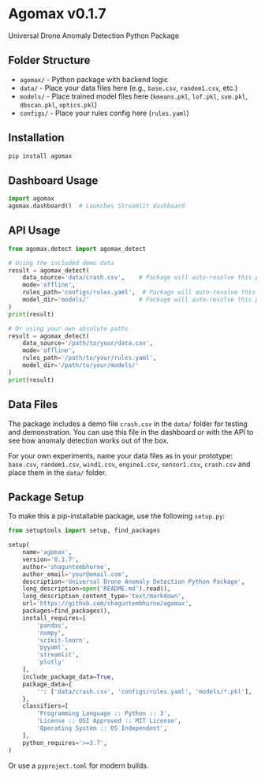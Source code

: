 # Agomax v0.1.7

Universal Drone Anomaly Detection Python Package

## Folder Structure

- `agomax/` - Python package with backend logic
- `data/` - Place your data files here (e.g., `base.csv`, `random1.csv`, etc.)
- `models/` - Place trained model files here (`kmeans.pkl`, `lof.pkl`, `svm.pkl`, `dbscan.pkl`, `optics.pkl`)
- `configs/` - Place your rules config here (`rules.yaml`)

## Installation

```bash
pip install agomax
```

## Dashboard Usage

```python
import agomax
agomax.dashboard()  # Launches Streamlit dashboard
```

## API Usage

```python
from agomax.detect import agomax_detect

# Using the included demo data
result = agomax_detect(
    data_source='data/crash.csv',    # Package will auto-resolve this path
    mode='offline',
    rules_path='configs/rules.yaml',  # Package will auto-resolve this path
    model_dir='models/'              # Package will auto-resolve this path
)
print(result)

# Or using your own absolute paths
result = agomax_detect(
    data_source='/path/to/your/data.csv',
    mode='offline',
    rules_path='/path/to/your/rules.yaml',
    model_dir='/path/to/your/models/'
)
print(result)
```

## Data Files
The package includes a demo file `crash.csv` in the `data/` folder for testing and demonstration. You can use this file in the dashboard or with the API to see how anomaly detection works out of the box.

For your own experiments, name your data files as in your prototype: `base.csv`, `random1.csv`, `wind1.csv`, `engine1.csv`, `sensor1.csv`, `crash.csv` and place them in the `data/` folder.

## Package Setup

To make this a pip-installable package, use the following `setup.py`:

```python
from setuptools import setup, find_packages

setup(
    name='agomax',
    version='0.1.7',
    author='shaguntembhurne',
    author_email='your@email.com',
    description='Universal Drone Anomaly Detection Python Package',
    long_description=open('README.md').read(),
    long_description_content_type='text/markdown',
    url='https://github.com/shaguntembhurne/agomax',
    packages=find_packages(),
    install_requires=[
        'pandas',
        'numpy',
        'scikit-learn',
        'pyyaml',
        'streamlit',
        'plotly'
    ],
    include_package_data=True,
    package_data={
        '': ['data/crash.csv', 'configs/rules.yaml', 'models/*.pkl'],
    },
    classifiers=[
        'Programming Language :: Python :: 3',
        'License :: OSI Approved :: MIT License',
        'Operating System :: OS Independent',
    ],
    python_requires='>=3.7',
)
```

Or use a `pyproject.toml` for modern builds.
